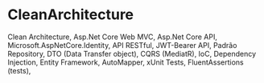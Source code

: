 # CleanArchitecture
Clean Architecture, 
Asp.Net Core Web MVC,
Asp.Net Core API,
Microsoft.AspNetCore.Identity,
API RESTful,
JWT-Bearer API,
Padrão Repository,
DTO (Data Transfer object),
CQRS (MediatR), 
IoC,
Dependency Injection,
Entity Framework,
AutoMapper,
xUnit Tests,
FluentAssertions (tests),
